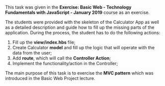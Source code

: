 This task was given in the **Exercise: Basic Web - Technology Fundamentals with JavaScript - January 2019** course as an exercise.

The students were provided with the skeleton of the Calculator App as well as a detailed description and guide how to fill up the missing parts of the application. During the process, the student has to do the following actions:

1. Fill up the **view/index.hbs** file;
2. Create Calculator **model** and fill up the logic that will operate with the data from the user;
3. Add **route**, which will call the **Controller Action**;
4. Implement the functionality/action in the Controller;

The main purpose of this task is to exercise the **MVC pattern** which was introduced in the Basic Web Project lecture. 



